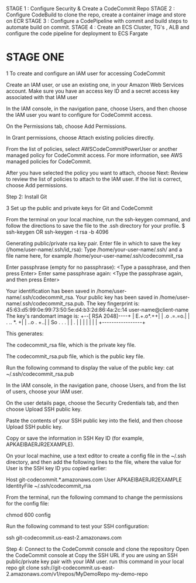 STAGE 1 : Configure Security & Create a CodeCommit Repo
STAGE 2 : Configure CodeBuild to clone the repo, create a container image and store on ECR
STAGE 3 : Configure a CodePipeline with commit and build steps to automate build on commit.
STAGE 4 : Create an ECS Cluster, TG's , ALB and configure the code pipeline for deployment to ECS Fargate

# STAGE ONE

1	To create and configure an IAM user for accessing CodeCommit

Create an IAM user, or use an existing one, in your
 Amazon Web Services account. Make sure you have an access key ID and
 a secret access key associated with that IAM user

In the IAM console, in the navigation pane, choose Users, and then
 choose the IAM user you want to configure for CodeCommit access.

On the Permissions tab, choose Add Permissions.

In Grant permissions, choose Attach existing policies directly.

From the list of policies, select AWSCodeCommitPowerUser or another managed policy for 
CodeCommit access. For more information, see AWS managed policies for CodeCommit.

After you have selected the policy you want to attach, choose Next: Review to review 
the list of policies to attach to the IAM user. If the list is correct, choose Add permissions.

Step 2:	 Install Git

3	Set up the public and private keys for Git and CodeCommit

From the terminal on your local machine, run the ssh-keygen command, and follow the directions to save the file to the .ssh directory for your profile.
$ ssh-keygen OR ssh-keygen -t rsa -b 4096

Generating public/private rsa key pair.
Enter file in which to save the key (/home/user-name/.ssh/id_rsa): Type /home/your-user-name/.ssh/ and a file name here, for example /home/your-user-name/.ssh/codecommit_rsa

Enter passphrase (empty for no passphrase): <Type a passphrase, and then press Enter>
Enter same passphrase again: <Type the passphrase again, and then press Enter>

Your identification has been saved in /home/user-name/.ssh/codecommit_rsa.
Your public key has been saved in /home/user-name/.ssh/codecommit_rsa.pub.
The key fingerprint is:
45:63:d5:99:0e:99:73:50:5e:d4:b3:2d:86:4a:2c:14 user-name@client-name
The key's randomart image is:
+--[ RSA 2048]----+
|        E.+.o*.++|
|        .o .=.=o.|
|       . ..  *. +|
|        ..o . +..|
|        So . . . |
|          .      |
|                 |
|                 |
|                 |
+-----------------+

This generates:

The codecommit_rsa file, which is the private key file.

The codecommit_rsa.pub file, which is the public key file.

Run the following command to display the value of the public key: cat ~/.ssh/codecommit_rsa.pub

In the IAM console, in the navigation pane, choose Users, and from the list of users, choose your IAM user.

On the user details page, choose the Security Credentials tab, and then choose Upload SSH public key.

Paste the contents of your SSH public key into the field, and then choose Upload SSH public key.

Copy or save the information in SSH Key ID (for example, APKAEIBAERJR2EXAMPLE).

On your local machine, use a text editor to create a config file in the ~/.ssh directory, and then add the following lines to the file, where the value for User is the SSH key ID you copied earlier:


Host git-codecommit.*.amazonaws.com
  User APKAEIBAERJR2EXAMPLE
  IdentityFile ~/.ssh/codecommit_rsa

From the terminal, run the following command to change the permissions for the config file:


chmod 600 config

Run the following command to test your SSH configuration:


ssh git-codecommit.us-east-2.amazonaws.com


Step 4: Connect to the CodeCommit console and clone the repository
Open the CodeCommit console at
Copy the SSH URL if you are using an SSH public/private key pair with your IAM user.
run this command in your local repo  git clone ssh://git-codecommit.us-east-2.amazonaws.com/v1/repos/MyDemoRepo my-demo-repo

